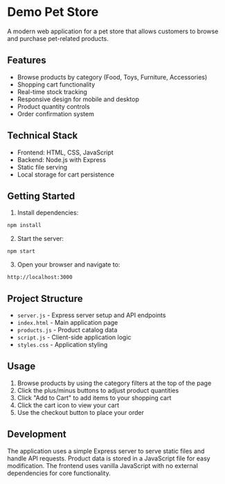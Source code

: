 # Demo Pet Store

A modern web application for a pet store that allows customers to browse and purchase pet-related products.

## Features

- Browse products by category (Food, Toys, Furniture, Accessories)
- Shopping cart functionality
- Real-time stock tracking
- Responsive design for mobile and desktop
- Product quantity controls
- Order confirmation system

## Technical Stack

- Frontend: HTML, CSS, JavaScript
- Backend: Node.js with Express
- Static file serving
- Local storage for cart persistence

## Getting Started

1. Install dependencies:
```bash
npm install
```

2. Start the server:
```bash
npm start
```

3. Open your browser and navigate to:
```
http://localhost:3000
```

## Project Structure

- `server.js` - Express server setup and API endpoints
- `index.html` - Main application page
- `products.js` - Product catalog data
- `script.js` - Client-side application logic
- `styles.css` - Application styling

## Usage

1. Browse products by using the category filters at the top of the page
2. Click the plus/minus buttons to adjust product quantities
3. Click "Add to Cart" to add items to your shopping cart
4. Click the cart icon to view your cart
5. Use the checkout button to place your order

## Development

The application uses a simple Express server to serve static files and handle API requests. Product data is stored in a JavaScript file for easy modification. The frontend uses vanilla JavaScript with no external dependencies for core functionality.
